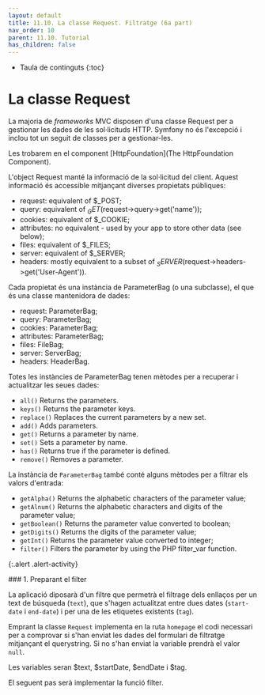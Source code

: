 ```yaml
---
layout: default
title: 11.10. La classe Request. Filtratge (6a part)
nav_order: 10
parent: 11.10. Tutorial
has_children: false 
---
```


* Taula de continguts
{:toc}

# La classe Request

La majoria de _frameworks_ MVC disposen d'una classe Request per a gestionar les dades de les sol·licituds HTTP. Symfony no és l'excepció i inclou tot un seguit de classes per a gestionar-les.


Les trobarem en el component [HttpFoundation](The HttpFoundation Component).

L'object Request manté la informació de la sol·licitud del client. Aquest informació és accessible mitjançant diverses propietats públiques:

 * request: equivalent of $_POST;
 * query: equivalent of $_GET ($request->query->get('name'));
 * cookies: equivalent of $_COOKIE;
 * attributes: no equivalent - used by your app to store other data (see below);
 * files: equivalent of $_FILES;
 * server: equivalent of $_SERVER;
 * headers: mostly equivalent to a subset of $_SERVER ($request->headers->get('User-Agent')).

Cada propietat és una instància de ParameterBag (o una subclasse), el que és una classe mantenidora de dades:

 * request: ParameterBag;
 * query: ParameterBag;
 * cookies: ParameterBag;
 * attributes: ParameterBag;
 * files: FileBag;
 * server: ServerBag;
 * headers: HeaderBag.

Totes les instàncies de ParameterBag tenen mètodes per a recuperar i actualitzar les seues dades:

 * `all()`
   Returns the parameters.
 * `keys()`
   Returns the parameter keys.
 * `replace()`
   Replaces the current parameters by a new set.
 * `add()`
   Adds parameters.
 * `get()`
   Returns a parameter by name.
 * `set()`
   Sets a parameter by name.
 * `has()`
   Returns true if the parameter is defined.
 * `remove()`
   Removes a parameter.

La instància de `ParameterBag` també conté alguns mètodes per a filtrar els valors d'entrada:

 * `getAlpha()`
    Returns the alphabetic characters of the parameter value;
 * `getAlnum()`
    Returns the alphabetic characters and digits of the parameter value;
 * `getBoolean()`
    Returns the parameter value converted to boolean;
 * `getDigits()`
    Returns the digits of the parameter value;
 * `getInt()`
    Returns the parameter value converted to integer;
 * `filter()`
    Filters the parameter by using the PHP filter_var function.

{:.alert .alert-activity}
<div markdown="1">
### 1. Preparant el filter

La aplicació diposarà d'un filtre que permetrà el filtrage dels enllaços per un text de búsqueda (`text`), que s'hagen actualitzat entre dues dates (`start-date` i `end-date`) i per una de les etiquetes existents (`tag`).

Emprant la classe `Request` implementa en la ruta `homepage` el codi necessari per a comprovar si s'han enviat les dades del formulari de filtratge mitjançant el querystring. Si no s'han enviat la variable prendrà el valor `null`.

Les variables seran $text, $startDate, $endDate i $tag.
</div>

El seguent pas serà implementar la funció filter.



